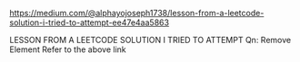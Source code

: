 https://medium.com/@alphayojoseph1738/lesson-from-a-leetcode-solution-i-tried-to-attempt-ee47e4aa5863

LESSON FROM A LEETCODE SOLUTION I TRIED TO ATTEMPT
Qn: Remove Element
Refer to the above link
